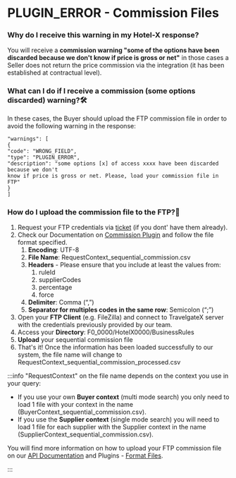 ﻿---
sidebar_position: 21
---

# PLUGIN_ERROR - Commission Files

### Why do I receive this warning in my Hotel-X response?
You will receive a **commission warning "some of the options have been discarded because we don't know if price is gross or net"** in those cases a Seller does not return the price commission via the integration (it has been established at contractual level).

### What can I do if I receive a commission (some options discarded) warning?🛠️
In these cases, the Buyer should upload the FTP commission file in order to avoid the following warning in the response:

```
"warnings": [
{
"code": "WRONG_FIELD",
"type": "PLUGIN_ERROR",
"description": "some options [x] of access xxxx have been discarded because we don't
know if price is gross or net. Please, load your commission file in FTP"
}
]
```

### How do I upload the commission file to the FTP?🚀
1. Request your FTP credentials via [ticket](/kb/tickets/travelgatex-tickets) (if you dont' have them already). 
1. Check our Documentation on [Commission Plugin](/docs/apis/for-buyers/hotel-x-pull-buyers-api/plugins/commision) and follow the file format specified.
	1. **Encoding**: UTF-8
	1. **File Name**: RequestContext_sequential_commission.csv
	1. **Headers** - Please ensure that you include at least the values from:
		1. ruleId
		1. supplierCodes
		1. percentage
		1. force
	1. **Delimiter**:  Comma (“,”)
	1. **Separator for multiples codes in the same row**: Semicolon (“;”)
1. Open your **FTP Client** (e.g. FileZilla) and connect to TravelgateX server with the credentials previously provided by our team.
1. Access your **Directory**: F0_0000/HotelX0000/BusinessRules
1. **Upload** your sequential commission file
1. That's it! Once the information has been loaded successfully to our system, the file name will change to RequestContext_sequential_commission_processed.csv

:::info
"RequestContext" on the file name depends on the context you use in your query:
- If you use your own **Buyer context** (multi mode search) you only need to load 1 file with your context in the name (BuyerContext_sequential_commission.csv).
- If you use the **Supplier context** (single mode search) you will need to load 1 file for each supplier with the Supplier context in the name (SupplierContext_sequential_commission.csv). 

You will find more information on how to upload your FTP commission file on our [API Documentation](/docs/apis/for-buyers/hotel-x-pull-buyers-api/plugins/commision) and Plugins - [Format Files](/docs/apis/for-buyers/hotel-x-pull-buyers-api/plugins/overview).

:::